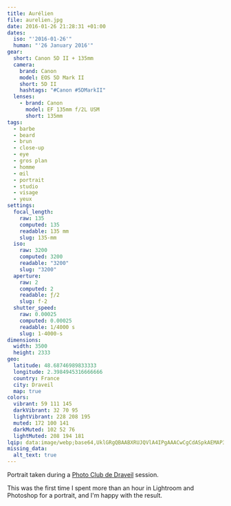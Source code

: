 ```yaml
---
title: Aurélien
file: aurelien.jpg
date: 2016-01-26 21:28:31 +01:00
dates:
  iso: "'2016-01-26'"
  human: "'26 January 2016'"
gear:
  short: Canon 5D II + 135mm
  camera:
    brand: Canon
    model: EOS 5D Mark II
    short: 5D II
    hashtags: "#Canon #5DMarkII"
  lenses:
    - brand: Canon
      model: EF 135mm f/2L USM
      short: 135mm
tags:
  - barbe
  - beard
  - brun
  - close-up
  - eye
  - gros plan
  - homme
  - œil
  - portrait
  - studio
  - visage
  - yeux
settings:
  focal_length:
    raw: 135
    computed: 135
    readable: 135 mm
    slug: 135-mm
  iso:
    raw: 3200
    computed: 3200
    readable: "3200"
    slug: "3200"
  aperture:
    raw: 2
    computed: 2
    readable: ƒ/2
    slug: f-2
  shutter_speed:
    raw: 0.00025
    computed: 0.00025
    readable: 1/4000 s
    slug: 1-4000-s
dimensions:
  width: 3500
  height: 2333
geo:
  latitude: 48.68746989833333
  longitude: 2.3984945316666666
  country: France
  city: Draveil
  map: true
colors:
  vibrant: 59 111 145
  darkVibrant: 32 70 95
  lightVibrant: 228 208 195
  muted: 172 100 141
  darkMuted: 102 52 76
  lightMuted: 208 194 181
lqip: data:image/webp;base64,UklGRgQBAABXRUJQVlA4IPgAAACwCgCdASpkAEMAP3Gowls0v6ewr5aaO/AuCWUA0JA00BJ872l7ZyGh5wSuB88OwGNsIPzBCZVfWUfW+XwX7vO/dSmHAd3zOLTqNJaUquFS+Ni2pogcEp0F/HSDbSMAAP7uzoGOpvjWlCqB1QWw8vpIMxeB/oKj9RHMEDpe8fdadwzOkgvnkhn9MqjWZV+GQ7AmP1HetrOdInEnbt+ItJ3vRV5suhXvInCN9G4rQOgqFqJStp2KdRGN3if6nNXn/hUrUxLPxtrXl1U78h93i6ipTwd4tZcxD7/xqKTm+b4lZ5SofU3ZvQVlrNCD5XL6ouPPWi44P2AAAA==
missing_data:
  alt_text: true
---
```


Portrait taken during a <a href="https://photo-club-draveil.fr/">Photo Club de Draveil</a> session.

This was the first time I spent more than an hour in Lightroom and Photoshop for a portrait, and I'm happy with the result.
